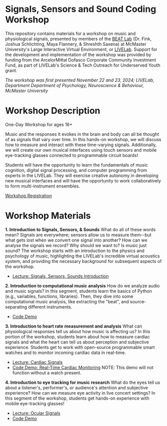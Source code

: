 # Signals, Sensors and Sound Coding Workshop

This repository contains materials for a workshop on music and physiological signals, presented by members of the [BEAT Lab](https://beatlab.mcmaster.ca/) (Dr. Fink, Joshua Schlichting, Maya Flannery, & Shreshth Saxena) at McMaster University's Large Interactive Virtual Environment, or [LIVELab](https://livelab.mcmaster.ca/). Support for the development and implementation of the workshop was provided by funding from the ArcelorMittal Dofasco Corporate Community Investment Fund, as part of LIVELab's Science & Tech Outreach for Underserved Youth grant.  

*The workshop was first presented November 22 and 23, 2024; LIVELab, Department Department of Psychology, Neuroscience &amp; Behaviour, McMaster University*

# Workshop Description

One-Day Workshop for ages 16+

Music and the responses it evokes in the brain and body can all be thought of as signals that vary over time. In this hands-on workshop, we will discuss how to measure and interact with these time-varying signals. Additionally, we will create our own musical interfaces using touch sensors and mobile eye-tracking glasses connected to programmable circuit boards!

Students will have the opportunity to learn the fundamentals of music cognition, digital signal processing, and computer programming from experts in the LIVELab. They will exercise creative autonomy in developing new musical interfaces and will have the opportunity to work collaboratively to form multi-instrument ensembles.

[Workshop Registration](https://livelab.mcmaster.ca/events/signals-sensors-and-sound-coding-workshop/)

# Workshop Materials

**1. Introduction to Signals, Sensors, & Sounds**
What do all of these words mean? Signals are everywhere; sensors allow us to measure them--but what gets lost when we convert one signal into another? How can we analyse the signals we record? Why should we want to? Is music just sound? The workshop starts with an introduction to the physics and psychology of music, highlighting the LIVELab's incredible virtual acoustics system, and providing the necessary background for subsequent aspects of the workshop. 
- [Lecture: Signals, Sensors, Sounds Introduction](introSSS/Fink_SignalsSensorsSounds.pdf)

**2. Introduction to computational music analysis**
How do we analyze audio and music signals? In this segment, students learn the basics of Python (e.g., variables, functions, libraries). Then, they dive into some computational music analysis, like extracting the "beat", and source-separating different instruments.
- [Code Demo](https://colab.research.google.com/github/beatlab-mcmaster/workshop_signalsensorsound/blob/main/audioanalysis.ipynb)

**3. Introduction to heart rate measurement and analysis**
What can physiological responses tell us about how music is affecting us? In this portion of the workshop, students learn about how to measure cardiac signals and what the heart can tell us about perception and subjective experience. Students get to work with open-source programmable smart watches and to monitor incoming cardiac data in real-time. 
- [Lecture: Cardiac Signals](https://github.com/beatlab-mcmaster/workshop_signalsensorsound/blob/main/cardiacSignals/Cardiac%20Signals%20(draft).pdf)
- [Code Demo: Real-Time Cardiac Monitoring](cardiacSignals/hrMultiWatch.html) NOTE: This demo will not function without a watch present. 

**4. Introduction to eye tracking for music research**
What do the eyes tell us about a listener's, performer's, or audience's attention and subjective experience? How can we measure eye activity in live concert settings? In this segment of the workshop, students get hands-on experience with mobile eye-tracking glasses! 
- [Lecture: Ocular Signals](https://slides.com/shreshthsaxena/deck) 
- [Code Demo](https://colab.research.google.com/drive/1NY7wzbC8iwUHbqoqhvBXaZ4DA4G6S062?usp=sharing)
